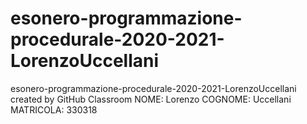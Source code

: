 # esonero-programmazione-procedurale-2020-2021-LorenzoUccellani
esonero-programmazione-procedurale-2020-2021-LorenzoUccellani created by GitHub Classroom
NOME: Lorenzo
COGNOME: Uccellani
MATRICOLA: 330318
